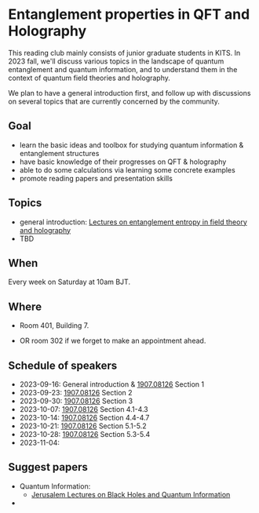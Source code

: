 # Entanglement properties in QFT and Holography

This reading club mainly consists of junior graduate students in KITS. In 2023 fall, we'll discuss various topics in the landscape of quantum entanglement and quantum information, and to understand them in the context of quantum field theories and holography.

We plan to have a general introduction first, and follow up with discussions on several topics that are currently concerned by the community.




## Goal

- learn the basic ideas and toolbox for studying quantum information & entanglement structures
- have basic knowledge of their progresses on QFT & holography
- able to do some calculations via learning some concrete examples 
- promote reading papers and presentation skills



## Topics

- general introduction: [Lectures on entanglement entropy in field theory and
  holography](https://arxiv.org/abs/1907.08126) 
- TBD




## When

Every week on Saturday at 10am BJT.




## Where

- Room 401, Building 7.

- OR room 302 if we forget to make an appointment ahead.

  


## Schedule of speakers

- 2023-09-16: General introduction & [1907.08126](https://arxiv.org/abs/1907.08126) Section 1
- 2023-09-23: [1907.08126](https://arxiv.org/abs/1907.08126) Section 2
- 2023-09-30: [1907.08126](https://arxiv.org/abs/1907.08126) Section 3
- 2023-10-07: [1907.08126](https://arxiv.org/abs/1907.08126) Section 4.1-4.3
- 2023-10-14: [1907.08126](https://arxiv.org/abs/1907.08126) Section 4.4-4.7
- 2023-10-21: [1907.08126](https://arxiv.org/abs/1907.08126) Section 5.1-5.2
- 2023-10-28: [1907.08126](https://arxiv.org/abs/1907.08126) Section 5.3-5.4
- 2023-11-04: 



## Suggest papers

- Quantum Information:
  - [Jerusalem Lectures on Black Holes and
    Quantum Information](https://arxiv.org/abs/1409.1231) 
- 